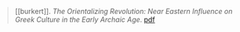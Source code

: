 > [[burkert]]. *The Orientalizing Revolution: Near Eastern Influence on Greek Culture in the Early Archaic Age*. [pdf](burkert1992.pdf)